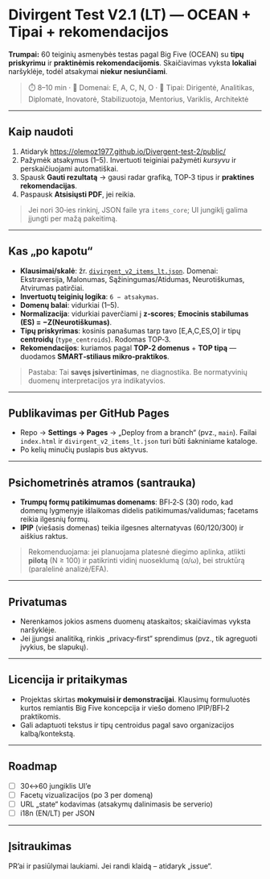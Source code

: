 
# Divirgent Test V2.1 (LT) — OCEAN + Tipai + rekomendacijos

**Trumpai:** 60 teiginių asmenybės testas pagal Big Five (OCEAN) su **tipų priskyrimu** ir **praktinėmis rekomendacijomis**. Skaičiavimas vyksta **lokaliai** naršyklėje, todėl atsakymai **niekur nesiunčiami**.

> ⏱️ 8–10 min · 🧭 Domenai: E, A, C, N, O · 🧠 Tipai: Dirigentė, Analitikas, Diplomatė, Inovatorė, Stabilizuotoja, Mentorius, Variklis, Architektė

---

## Kaip naudoti

1. Atidaryk https://olemoz1977.github.io/Divergent-test-2/public/
2. Pažymėk atsakymus (1–5). Invertuoti teiginiai pažymėti *kursyvu* ir perskaičiuojami automatiškai.
3. Spausk **Gauti rezultatą** → gausi radar grafiką, TOP‑3 tipus ir **praktines rekomendacijas**.
4. Paspausk **Atsisiųsti PDF**, jei reikia.

> Jei nori 30‑ies rinkinį, JSON faile yra `items_core`; UI jungiklį galima įjungti per mažą pakeitimą.

---

## Kas „po kapotu“

- **Klausimai/skalė**: žr. [`divirgent_v2_items_lt.json`](divirgent_v2_items_lt.json). Domenai: Ekstraversija, Malonumas, Sąžiningumas/Atidumas, Neurotiškumas, Atvirumas patirčiai.
- **Invertuotų teiginių logika**: `6 − atsakymas`.
- **Domenų balai**: vidurkiai (1–5). 
- **Normalizacija**: vidurkiai paverčiami į **z‑scores**; **Emocinis stabilumas (ES) = −Z(Neurotiškumas)**.
- **Tipų priskyrimas**: kosinis panašumas tarp tavo [E,A,C,ES,O] ir tipų **centroidų** (`type_centroids`). Rodomas TOP‑3.
- **Rekomendacijos**: kuriamos pagal **TOP‑2 domenus** + **TOP tipą** — duodamos **SMART‑stiliaus mikro‑praktikos**.

> Pastaba: Tai **savęs įsivertinimas**, ne diagnostika. Be normatyvinių duomenų interpretacijos yra indikatyvios.

---

## Publikavimas per GitHub Pages

- Repo → **Settings → Pages** → „Deploy from a branch“ (pvz., `main`). Failai `index.html` ir `divirgent_v2_items_lt.json` turi būti šakniniame kataloge.
- Po kelių minučių puslapis bus aktyvus.

---

## Psichometrinės atramos (santrauka)

- **Trumpų formų patikimumas domenams**: BFI‑2‑S (30) rodo, kad domenų lygmenyje išlaikomas didelis patikimumas/validumas; facetams reikia ilgesnių formų. 
- **IPIP** (viešasis domenas) teikia ilgesnes alternatyvas (60/120/300) ir aiškius raktus.

> Rekomenduojama: jei planuojama platesnė diegimo aplinka, atlikti **pilotą** (N ≥ 100) ir patikrinti vidinį nuoseklumą (α/ω), bei struktūrą (paralelinė analizė/EFA).

---

## Privatumas

- Nerenkamos jokios asmens duomenų ataskaitos; skaičiavimas vyksta naršyklėje.
- Jei įjungsi analitiką, rinkis „privacy‑first“ sprendimus (pvz., tik agreguoti įvykius, be slapukų).

---

## Licencija ir pritaikymas

- Projektas skirtas **mokymuisi ir demonstracijai**. Klausimų formuluotės kurtos remiantis Big Five koncepcija ir viešo domeno IPIP/BFI‑2 praktikomis.
- Gali adaptuoti tekstus ir tipų centroidus pagal savo organizacijos kalbą/kontekstą.

---

## Roadmap

- [ ] 30↔60 jungiklis UI’e
- [ ] Facetų vizualizacijos (po 3 per domeną)
- [ ] URL „state“ kodavimas (atsakymų dalinimasis be serverio)
- [ ] i18n (EN/LT) per JSON

---

## Įsitraukimas

PR’ai ir pasiūlymai laukiami. Jei randi klaidą – atidaryk „issue“.
